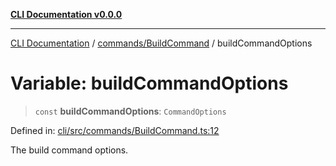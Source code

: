 [**CLI Documentation v0.0.0**](../../../README.md)

***

[CLI Documentation](../../../modules.md) / [commands/BuildCommand](../README.md) / buildCommandOptions

# Variable: buildCommandOptions

> `const` **buildCommandOptions**: `CommandOptions`

Defined in: [cli/src/commands/BuildCommand.ts:12](https://github.com/stonemjs/cli/blob/918c4879f2a7715f30d46038936ca1a10bb41202/src/commands/BuildCommand.ts#L12)

The build command options.
